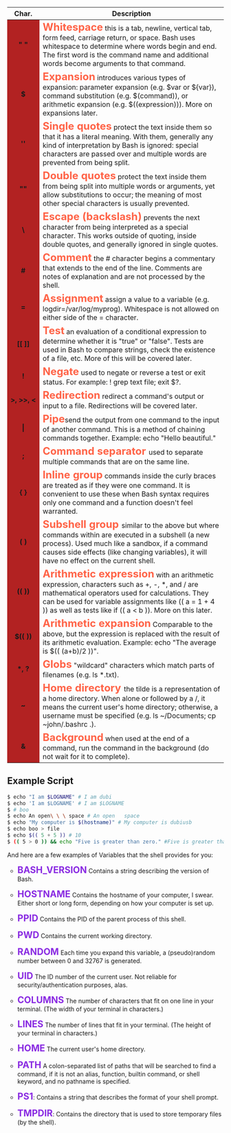 <head>
 
  <link 
    href="https://fonts.googleapis.com/css?family=Fira+Mono:500&display=swap" 
    rel="stylesheet">
  <script src="https://code.jquery.com/jquery-3.5.1.min.js" integrity="sha256-9/aliU8dGd2tb6OSsuzixeV4y/faTqgFtohetphbbj0=" crossorigin="anonymous"></script>
<style> 
    .head {
      font-size: 1.5em;
      font-weight: bolder;
      color: Tomato;
    }
    td:first-child {
        background-color:firebrick;
        text-align:center;
        font-weight: bolder;
    }
    li b {
        color: blueViolet;
        font-size: 1.5em;
    }
    li{
        list-style-type: circle;
    }
</style>
</head>    


 Char. | Description
-|-
" " | <span class="head">Whitespace</span> this is a tab, newline, vertical tab, form feed, carriage return, or space. Bash uses whitespace to determine where words begin and end. The first word is the command name and additional words become arguments to that command.
$ | <span class="head">Expansion</span> introduces various types of expansion: parameter expansion (e.g. $var or ${var}), command substitution (e.g. $(command)), or arithmetic expansion (e.g. $((expression))). More on expansions later.
'' | <span class="head">Single quotes</span> protect the text inside them so that it has a literal meaning. With them, generally any kind of interpretation by Bash is ignored: special characters are passed over and multiple words are prevented from being split.
""|<span class="head">Double quotes</span> protect the text inside them from being split into multiple words or arguments, yet allow substitutions to occur; the meaning of most other special characters is usually prevented.
\ | <span class="head">Escape (backslash)</span> prevents the next character from being interpreted as a special character. This works outside of quoting, inside double quotes, and generally ignored in single quotes.
\# | <span class="head">Comment</span> the # character begins a commentary that extends to the end of the line. Comments are notes of explanation and are not processed by the shell.
= | <span class="head">Assignment</span> assign a value to a variable (e.g. logdir=/var/log/myprog). Whitespace is not allowed on either side of the = character.
[[ ]] | <span class="head">Test</span> an evaluation of a conditional expression to determine whether it is "true" or "false". Tests are used in Bash to compare strings, check the existence of a file, etc. More of this will be covered later.
! |	<span class="head">Negate</span>  used to negate or reverse a test or exit status. For example: ! grep text file; exit $?.
\>,&nbsp;>>,&nbsp;< | <span class="head">Redirection</span> redirect a command's output or input to a file. Redirections will be covered later.
\|	| <span class="head">Pipe</span>send the output from one command to the input of another command. This is a method of chaining commands together. Example: echo "Hello beautiful." | grep -o beautiful.
; | <span class="head">Command separator </span>used to separate multiple commands that are on the same line.
{ } | <span class="head">Inline group</span> commands inside the curly braces are treated as if they were one command. It is convenient to use these when Bash syntax requires only one command and a function doesn't feel warranted.
( ) | <span class="head">Subshell group </span>similar to the above but where commands within are executed in a subshell (a new process). Used much like a sandbox, if a command causes side effects (like changing variables), it will have no effect on the current shell.
(( )) |  <span class="head">Arithmetic expression</span> with an arithmetic expression, characters such as +, -, *, and / are mathematical operators used for calculations. They can be used for variable assignments like (( a = 1 + 4 )) as well as tests like if (( a < b )). More on this later.
$(( )) | <span class="head">Arithmetic expansion</span> Comparable to the above, but the expression is replaced with the result of its arithmetic evaluation. Example: echo "The average is $(( (a+b)/2 ))".
*, ? | <span class="head">Globs</span> "wildcard" characters which match parts of filenames (e.g. ls *.txt).
~ | <span class="head">Home directory </span>the tilde is a representation of a home directory. When alone or followed by a /, it means the current user's home directory; otherwise, a username must be specified (e.g. ls ~/Documents; cp ~john/.bashrc .).
& | <span class="head">Background</span> when used at the end of a command, run the command in the background (do not wait for it to complete). 

## Example Script
```bash
$ echo "I am $LOGNAME" # I am dubi
$ echo 'I am $LOGNAME' # I am $LOGNAME
$ # boo
$ echo An open\ \ \ space # An open   space
$ echo "My computer is $(hostname)" # My computer is dubiusb
$ echo boo > file
$ echo $(( 5 + 5 )) # 10
$ (( 5 > 0 )) && echo "Five is greater than zero." #Five is greater than zero.
```
And here are a few examples of Variables that the shell provides for you:

- <b>BASH_VERSION</b>  Contains a string describing the version of Bash.
- <b>HOSTNAME</b>  Contains the hostname of your computer, I swear. Either short or long form, depending on how your computer is set up.
- <b>PPID</b>  Contains the PID of the parent process of this shell.
- <b>PWD</b>  Contains the current working directory.
- <b>RANDOM</b>  Each time you expand this variable, a (pseudo)random number between 0 and 32767 is generated.
- <b>UID</b>  The ID number of the current user. Not reliable for security/authentication purposes, alas.
- <b>COLUMNS</b>  The number of characters that fit on one line in your terminal. (The width of your terminal in characters.)
- <b>LINES</b>  The number of lines that fit in your terminal. (The height of your terminal in characters.)
- <b>HOME</b>  The current user's home directory.
- <b>PATH</b>  A colon-separated list of paths that will be searched to find a command, if it is not an alias, function, builtin command, or shell keyword, and no pathname is specified.

- <b>PS1</b>: Contains a string that describes the format of your shell prompt.

- <b>TMPDIR</b>: Contains the directory that is used to store temporary files (by the shell). 